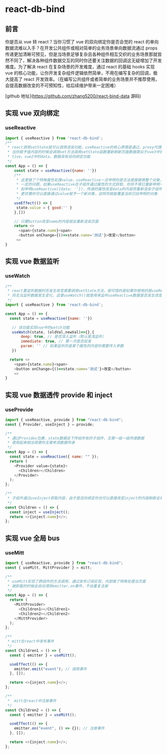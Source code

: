 # react-db-bind

## 前言

你是否从 vue 转 react？当你习惯了 vue 的双向绑定你是否会觉的 react 的单向数据流难以入手？在开发公共组件或相对简单的业务场景单向数据流通过 props 传递更加清晰可预见，但是当场景足够复杂且各种组件相互交织的业务场景那就皆然不同了，解决各种组件数据交互的同时你还要关注数据的回调这无疑增加了开发难度。为了解决 react 在复杂场景的开发难度，通过 react 的基础 hooks 实现 vue 的核心功能，让你开发复杂组件逻辑依然简单，不用在编写复杂的回调，极大提高了 react 开发效率。（在编写公共组件或者简单的业务场景并不推荐使用，会提高数据改变的不可预知性，给后续维护带来一定困难）

[github 地址](https://github.com/zhang5200/react-bind-data 源码)

## 实现 vue 双向绑定

### useReactive

```js
import { useReactive } from 'react-db-bind';
/**
 * react调用setState就可以调用渲染功能，useReactive的核心原理是通过，proxy代理state
 * 当你赋予值内容的时候会调用set方法调用setState函数重新刷新页面数据类似于vue3中的reac
 * tive，vue2中的data，数据具有双向绑定功能
 */
const App = () => {
    const state = useReactive({name: ''})
    /**
     * 这里做了个特殊属性处理value，useReactive一旦申明你是无法直接替换整个对象，这个带来了
     * 一定的问题，如果useReactive在子组件通过属性的方式获取，你将不得已重新申明一个变量接受
     * 如申明useReactive({data: ''})，传递的属性改变data的内容而重新渲染子组件。为了让结果
     * 更优雅你可以直接通过value赋予一个新对象，这样你就能覆盖当前已经申明的对象
     */
    useEffect(() => {
     state.value = { good:'' }
    },[])

    // 只要button改变name的内容就会重新渲染页面
    return <>
      <span>{state.name}<span>
      <button onChange={()=>state.name='测试'}>改变</button>
     <>
}
```

## 实现 vue 数据监听

### useWatch

```js
/**
 * react要监听数据时否发生改变需要调用setState方法，很可惜的是如果你使用的是useReactiv你
 * 将无法监听数据发生变化，这里useWatch()就是用来监听useReactive数据是否发生改变
 */
import { useReactive } from 'react-db-bind';

const App = () => {
  const state = useReactive({name: ''})

   // 该功能实现vue中的watch功能
   useWatch(state, (oldVal,newVal)=>{},{
       deep: true, // 是否深入监听（默认是浅监听）
       immediate: true, // 第一次是否促发
       param: '' // 如果监听的是某个属性的内容你需要传入参数
   })

  return <>
    <span>{state.name}<span>
    <button onChange={()=>state.name='测试'}>改变</button>
    <>
}
```

## 实现 vue 数据透传 provide 和 inject

### useProvide

```js
import { useReactive, provide } from "react-db-bind";
const { Provider, useInject } = provide;

/**
 * 通过Provides包裹，state数据会下传给所有的子组件，无需一级一级传递数据
 * 使用起来相当简便你无需考虑数据传递
 */
const App = () => {
  const state = useReactive({ name: "" });
  return (
    <Provider value={state}>
      <Children></Children>
    </Provider>
  );
};

/**
 * 子组件通过useInject获取内容，由于是双向绑定你也可以直接改变inject的内容刷新全局数据
 */
const Children = () => {
  const inject = useInject();
  return <>{inject.name}</>;
};
```

## 实现 vue 全局 bus

### useMitt

```js
import { useReactive, provide } from "react-db-bind";
const { useMitt, MittProvider } = mitt;

/**
 * useMitt实现了跨组件的方法调用，通过发布订阅实现，内部做了特殊处理当页面
 * 被卸载的时候会自动清除emitter.on事件，不会重复注册
 */
const App = () => {
  return (
    <MittProvider>
      <Children1></Children1>
      <Children2></Children2>
    </MittProvider>
  );
};

/**
 * mitt在react中发布事件
 */
const Children1 = () => {
  const { emitter } = useMitt();

  useEffect(() => {
    emitter.emit("event"); // 调用事件
  }, []);

  return <>{inject.name}</>;
};

/**
 *  mitt在react中注册事件
 */
const Children2 = () => {
  const { emitter } = useMitt();

  useEffect(() => {
    emitter.on("event", () => {}); // 注册事件
  }, []);

  return <>{inject.name}</>;
};
```
